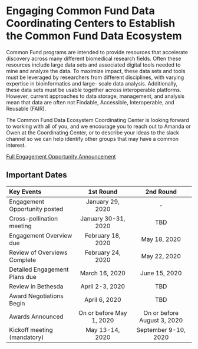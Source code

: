 # Engaging Common Fund Data Coordinating Centers to Establish the Common Fund Data Ecosystem

Common Fund programs are intended to provide resources that accelerate discovery across many different biomedical research fields. Often these resources include large data sets and associated digital tools needed to mine and analyze the data. To maximize impact, these data sets and tools must be leveraged by researchers from different disciplines, with varying expertise in bioinformatics and large- scale data analysis. Additionally, these data sets must be usable together across interoperable platforms. However, current approaches to data storage, management, and analysis mean that data are often not Findable, Accessible, Interoperable, and Reusable (FAIR).

The Common Fund Data Ecosystem Coordinating Center is looking forward to working with all of you, and we encourage you to reach out to Amanda or Owen at the Coordinating Center, or to describe your ideas to the slack channel so we can help identify other groups that may have a common interest.  
  
[Full Engagement Opportunity Announcement](https://nih-cfde.org/wp-content/uploads/2020/01/Engagement-Opportunity-Announcement-1-29-20-FINAL.pdf)

## Important Dates
| Key Events | 1st Round | 2nd Round |
|:-|:-:|:-:|
| Engagement Opportunity posted | January 29, 2020 | - |
| Cross-pollination meeting | January 30-31, 2020 | TBD |
| Engagement Overview due | February 18, 2020 | May 18, 2020 |
| Review of Overviews Complete | February 24, 2020 | May 22, 2020 |
| Detailed Engagement Plans due | March 16, 2020 | June 15, 2020 |
| Review in Bethesda | April 2-3, 2020 | TBD |
| Award Negotiations Begin | April 6, 2020 | TBD |
| Awards Announced | On or before May 1, 2020 | On or before August 3, 2020 |
| Kickoff meeting (mandatory) | May 13-14, 2020 | September 9-10, 2020 |
